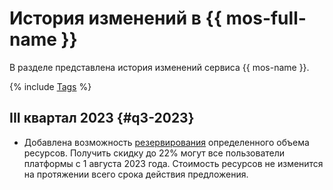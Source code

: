 # История изменений в {{ mos-full-name }}

В разделе представлена история изменений сервиса {{ mos-name }}.

{% include [Tags](../_includes/mdb/release-notes-tags.md) %}

## III квартал 2023 {#q3-2023}

* Добавлена возможность [резервирования](../billing/concepts/cvos.md) определенного объема ресурсов. Получить скидку до 22% могут все пользователи платформы с 1 августа 2023 года. Стоимость ресурсов не изменится на протяжении всего срока действия предложения.